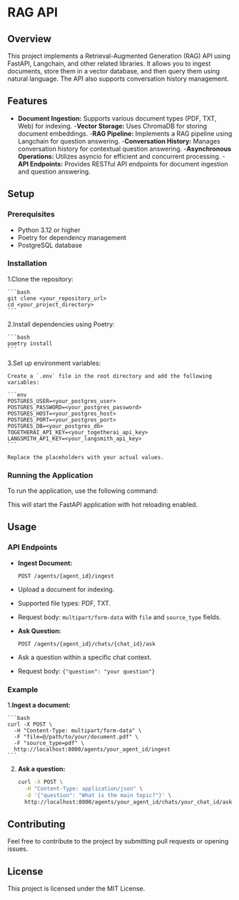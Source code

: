 # RAG API

## Overview

This project implements a Retrieval-Augmented Generation (RAG) API using FastAPI, Langchain, and other related libraries. It allows you to ingest documents, store them in a vector database, and then query them using natural language. The API also supports conversation history management.

## Features

- **Document Ingestion:** Supports various document types (PDF, TXT, Web) for indexing.
-**Vector Storage:** Uses ChromaDB for storing document embeddings.
-**RAG Pipeline:** Implements a RAG pipeline using Langchain for question answering.
-**Conversation History:** Manages conversation history for contextual question answering.
-**Asynchronous Operations:** Utilizes asyncio for efficient and concurrent processing.
-**API Endpoints:** Provides RESTful API endpoints for document ingestion and question answering.

## Setup

### Prerequisites

- Python 3.12 or higher
- Poetry for dependency management
- PostgreSQL database

### Installation

1.Clone the repository:

    ```bash
    git clone <your_repository_url>
    cd <your_project_directory>
    ```

2.Install dependencies using Poetry:

    ```bash
    poetry install
    ```

3.Set up environment variables:

    Create a `.env` file in the root directory and add the following variables:

    ```env
    POSTGRES_USER=<your_postgres_user>
    POSTGRES_PASSWORD=<your_postgres_password>
    POSTGRES_HOST=<your_postgres_host>
    POSTGRES_PORT=<your_postgres_port>
    POSTGRES_DB=<your_postgres_db>
    TOGETHERAI_API_KEY=<your_togetherai_api_key>
    LANGSMITH_API_KEY=<your_langsmith_api_key>
    ```

    Replace the placeholders with your actual values.

### Running the Application

To run the application, use the following command:

This will start the FastAPI application with hot reloading enabled.

## Usage

### API Endpoints

- **Ingest Document:**

    `POST /agents/{agent_id}/ingest`

- Upload a document for indexing.
- Supported file types: PDF, TXT.
- Request body: `multipart/form-data` with `file` and `source_type` fields.

- **Ask Question:**

    `POST /agents/{agent_id}/chats/{chat_id}/ask`

- Ask a question within a specific chat context.
- Request body: `{"question": "your question"}`

### Example

1.**Ingest a document:**

    ```bash
    curl -X POST \
      -H "Content-Type: multipart/form-data" \
      -F "file=@/path/to/your/document.pdf" \
      -F "source_type=pdf" \
      http://localhost:8000/agents/your_agent_id/ingest
    ```

2.  **Ask a question:**

    ```bash
    curl -X POST \
      -H "Content-Type: application/json" \
      -d '{"question": "What is the main topic?"}' \
      http://localhost:8000/agents/your_agent_id/chats/your_chat_id/ask
    ```

## Contributing

Feel free to contribute to the project by submitting pull requests or opening issues.

## License

This project is licensed under the MIT License.
